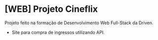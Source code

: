 # [WEB] Projeto Cineflix
Projeto feito na formação de Desenvolvimento Web Full-Stack da Driven.
- Site para compra de ingressos utilizando API.
